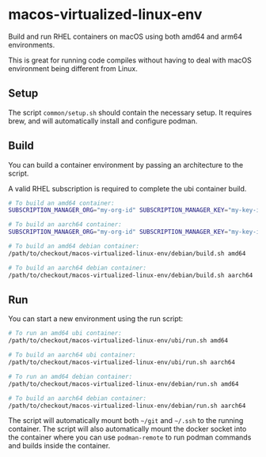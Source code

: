 # macos-virtualized-linux-env

Build and run RHEL containers on macOS using both amd64 and arm64 environments.

This is great for running code compiles without having to deal with macOS environment being different from Linux.

## Setup

The script `common/setup.sh` should contain the necessary setup. It requires brew, and will automatically install and configure podman.

## Build

You can build a container environment by passing an architecture to the script.

A valid RHEL subscription is required to complete the ubi container build.

```bash
# To build an amd64 container:
SUBSCRIPTION_MANAGER_ORG="my-org-id" SUBSCRIPTION_MANAGER_KEY="my-key-id" /path/to/checkout/macos-virtualized-linux-env/ubi/build.sh amd64

# To build an aarch64 container:
SUBSCRIPTION_MANAGER_ORG="my-org-id" SUBSCRIPTION_MANAGER_KEY="my-key-id" /path/to/checkout/macos-virtualized-linux-env/ubi/build.sh aarch64

# To build an amd64 debian container:
/path/to/checkout/macos-virtualized-linux-env/debian/build.sh amd64

# To build an aarch64 debian container:
/path/to/checkout/macos-virtualized-linux-env/debian/build.sh aarch64
```

## Run

You can start a new environment using the run script:

```bash
# To run an amd64 ubi container:
/path/to/checkout/macos-virtualized-linux-env/ubi/run.sh amd64

# To build an aarch64 ubi container:
/path/to/checkout/macos-virtualized-linux-env/ubi/run.sh aarch64

# To run an amd64 debian container:
/path/to/checkout/macos-virtualized-linux-env/debian/run.sh amd64

# To build an aarch64 debian container:
/path/to/checkout/macos-virtualized-linux-env/debian/run.sh aarch64
```

The script will automatically mount both `~/git` and `~/.ssh` to the running container.
The script will also automatically mount the docker socket into the container where you can use `podman-remote` to run podman commands and builds inside the container.


